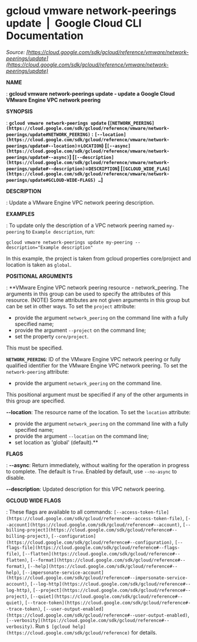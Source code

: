 # gcloud vmware network-peerings update  |  Google Cloud CLI Documentation

*Source: [https://cloud.google.com/sdk/gcloud/reference/vmware/network-peerings/update](https://cloud.google.com/sdk/gcloud/reference/vmware/network-peerings/update)*

**NAME**

: **gcloud vmware network-peerings update - update a Google Cloud VMware Engine VPC network peering**

**SYNOPSIS**

: **`gcloud vmware network-peerings update` (`[NETWORK_PEERING](https://cloud.google.com/sdk/gcloud/reference/vmware/network-peerings/update#NETWORK_PEERING)` : `[--location](https://cloud.google.com/sdk/gcloud/reference/vmware/network-peerings/update#--location)`=`LOCATION`) [`[--async](https://cloud.google.com/sdk/gcloud/reference/vmware/network-peerings/update#--async)`] [`[--description](https://cloud.google.com/sdk/gcloud/reference/vmware/network-peerings/update#--description)`=`DESCRIPTION`] [`[GCLOUD_WIDE_FLAG](https://cloud.google.com/sdk/gcloud/reference/vmware/network-peerings/update#GCLOUD-WIDE-FLAGS) …`]**

**DESCRIPTION**

: Update a VMware Engine VPC network peering description.

**EXAMPLES**

: To update only the description of a VPC network peering named
`my-peering` to `Example description`, run:

```
gcloud vmware network-peerings update my-peering --description="Example description"
```

In this example, the project is taken from gcloud properties core/project and
location is taken as `global`.

**POSITIONAL ARGUMENTS**

: **VMware Engine VPC network peering resource - network_peering. The arguments in
this group can be used to specify the attributes of this resource. (NOTE) Some
attributes are not given arguments in this group but can be set in other ways.
To set the `project` attribute:

- provide the argument `network_peering` on the command line with a
fully specified name;
- provide the argument `--project` on the command line;
- set the property `core/project`.

This must be specified.

**`NETWORK_PEERING`**:
ID of the VMware Engine VPC network peering or fully qualified identifier for
the VMware Engine VPC network peering.
To set the `network-peering` attribute:

- provide the argument `network_peering` on the command line.

This positional argument must be specified if any of the other arguments in this
group are specified.

**--location**:
The resource name of the location.
To set the `location` attribute:

- provide the argument `network_peering` on the command line with a
fully specified name;
- provide the argument `--location` on the command line;
- set location as 'global' (default).**

**FLAGS**

: **--async**:
Return immediately, without waiting for the operation in progress to complete.
The default is `True`. Enabled by default, use
`--no-async` to disable.

**--description**:
Updated description for this VPC network peering.

**GCLOUD WIDE FLAGS**

: These flags are available to all commands: `[--access-token-file](https://cloud.google.com/sdk/gcloud/reference#--access-token-file)`,
`[--account](https://cloud.google.com/sdk/gcloud/reference#--account)`, `[--billing-project](https://cloud.google.com/sdk/gcloud/reference#--billing-project)`,
`[--configuration](https://cloud.google.com/sdk/gcloud/reference#--configuration)`,
`[--flags-file](https://cloud.google.com/sdk/gcloud/reference#--flags-file)`,
`[--flatten](https://cloud.google.com/sdk/gcloud/reference#--flatten)`, `[--format](https://cloud.google.com/sdk/gcloud/reference#--format)`, `[--help](https://cloud.google.com/sdk/gcloud/reference#--help)`, `[--impersonate-service-account](https://cloud.google.com/sdk/gcloud/reference#--impersonate-service-account)`,
`[--log-http](https://cloud.google.com/sdk/gcloud/reference#--log-http)`,
`[--project](https://cloud.google.com/sdk/gcloud/reference#--project)`, `[--quiet](https://cloud.google.com/sdk/gcloud/reference#--quiet)`, `[--trace-token](https://cloud.google.com/sdk/gcloud/reference#--trace-token)`, `[--user-output-enabled](https://cloud.google.com/sdk/gcloud/reference#--user-output-enabled)`,
`[--verbosity](https://cloud.google.com/sdk/gcloud/reference#--verbosity)`.
Run `$ [gcloud help](https://cloud.google.com/sdk/gcloud/reference)` for details.